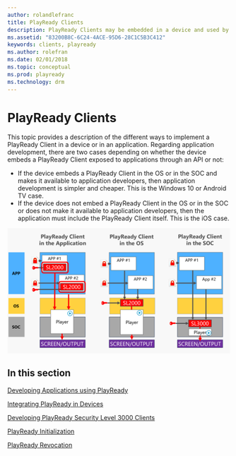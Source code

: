 ```yaml
---
author: rolandlefranc
title: PlayReady Clients
description: PlayReady Clients may be embedded in a device and used by an application, or be embedded in the application itself
ms.assetid: "83200B8C-6C24-4ACE-95D6-28C1C5B3C412"
keywords: clients, playready
ms.author: rolefran
ms.date: 02/01/2018
ms.topic: conceptual
ms.prod: playready
ms.technology: drm
---
```



# PlayReady Clients
This topic provides a description of the different ways to implement a PlayReady Client in a device or in an application. Regarding application development, there are two cases depending on whether the device embeds a PlayReady Client exposed to applications through an API or not:

  * If the device embeds a PlayReady Client in the OS or in the SOC and makes it available to application developers, then application development is simpler and cheaper. This is the Windows 10 or Android TV case.
  * If the device does not embed a PlayReady Client in the OS or in the SOC or does not make it available to application developers, then the application must include the PlayReady Client itself. This is the iOS case.


![PlayReady Client Options on devices](../images/client_level_app_os_soc.png)


## In this section

[Developing Applications using PlayReady](developing-applications.md)

[Integrating PlayReady in Devices](integrating-in-devices.md)

[Developing PlayReady Security Level 3000 Clients](developing-sl3000-products.md)

[PlayReady Initialization](initialization.md) 

[PlayReady Revocation](revocation.md) 
